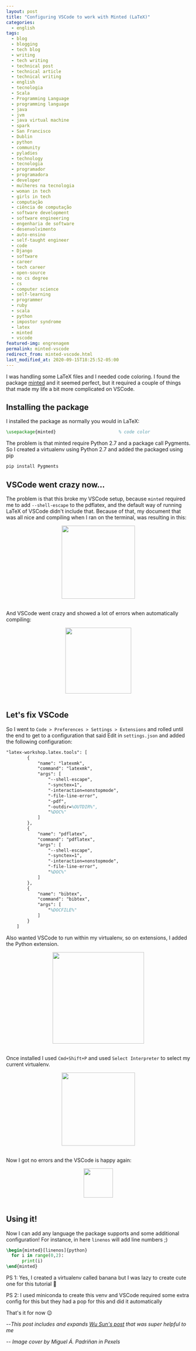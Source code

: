 ```yaml
---
layout: post
title: "Configuring VSCode to work with Minted (LaTeX)"
categories:
  - english
tags:
  - blog
  - blogging
  - tech blog
  - writing
  - tech writing
  - technical post
  - technical article
  - technical writing
  - english
  - tecnologia
  - Scala
  - Programming Language
  - programming language
  - java
  - jvm
  - java virtual machine
  - spark
  - San Francisco
  - Dublin
  - python
  - community 
  - pyladies
  - technology
  - tecnologia
  - programador
  - programadora
  - developer
  - mulheres na tecnologia
  - woman in tech
  - girls in tech
  - computação
  - ciência de computação
  - software development
  - software engineering
  - engenharia de software
  - desenvolvimento
  - auto-ensino
  - self-taught engineer
  - code
  - Django
  - software
  - career
  - tech career
  - open-source
  - no cs degree
  - cs
  - computer science
  - self-learning
  - programmer
  - ruby
  - scala
  - python
  - impostor syndrome
  - latex
  - minted
  - vscode
featured-img: engrenagem
permalink: minted-vscode
redirect_from: minted-vscode.html
last_modified_at: 2020-09-15T18:25:52-05:00
---
```


I was handling some LaTeX files and I needed code coloring. I found the package [minted](https://www.ctan.org/pkg/minted) and it seemed perfect, but it required a couple of things that made my life a bit more complicated on VSCode.

## Installing the package

I installed the package as normally you would in LaTeX:

```latex
\usepackage{minted}                        % code color
```

The problem is that minted require Python 2.7 and a package call Pygments. So I created a virtualenv using Python 2.7 and added the packaged using pip

```latex
pip install Pygments
```

## VSCode went crazy now...

The problem is that this broke my VSCode setup, because `minted` required me to add `--shell-escape` to the pdflatex, and the default way of running LaTeX of VSCode didn't include that. Because of that, my document that was all nice and compiling when I ran on the terminal, was resulting in this:


<center>
  <img src="{{ site.url }}{{ site.baseurl }}/assets/img/posts/minted2.png" style="height:200px;"/>
</center>
<br/>


And VSCode went crazy and showed a lot of errors when automatically compiling:

<center>
  <img src="{{ site.url }}{{ site.baseurl }}/assets/img/posts/minted1.png" style="height:180px;"/>
</center>
<br/>



## Let's fix VSCode

So I went to `Code > Preferences > Settings > Extensions` and rolled until the end to get to a configuration that said Edit in `settings.json` and added the following configuration:

```latex
"latex-workshop.latex.tools": [
        {
            "name": "latexmk",
            "command": "latexmk",
            "args": [
                "--shell-escape",
                "-synctex=1",
                "-interaction=nonstopmode",
                "-file-line-error",
                "-pdf",
                "-outdir=%OUTDIR%",
                "%DOC%"
            ]
        },
        {
            "name": "pdflatex",
            "command": "pdflatex",
            "args": [
                "--shell-escape",
                "-synctex=1",
                "-interaction=nonstopmode",
                "-file-line-error",
                "%DOC%"
            ]
        },
        {
            "name": "bibtex",
            "command": "bibtex",
            "args": [
                "%DOCFILE%"
            ]
        }
    ]
```

Also wanted VSCode to run within my virtualenv, so on extensions, I added the Python extension. 

<center>
  <img src="{{ site.url }}{{ site.baseurl }}/assets/img/posts/minted3.png" style="height:250px;"/>
</center>
<br/>



Once installed I used `Cmd+Shift+P` and  used `Select Interpreter` to select my current virtualenv.

<center>
  <img src="{{ site.url }}{{ site.baseurl }}/assets/img/posts/minted4.png" style="height:200px;"/>
</center>
<br/>



Now I got no errors and the VSCode is happy again:
<center>
  <img src="{{ site.url }}{{ site.baseurl }}/assets/img/posts/minted5.png" style="height:80px;"/>
</center>
<br/>


## Using it!


Now I can add any language the package supports and some additional configuration! For instance, in here `linenos` will add line numbers ;)


```latex
\begin{minted}[linenos]{python}
  for i in range(0,2):
      print(i)
\end{minted}
```


PS 1: Yes, I created a virtualenv called banana but I was lazy to create cute one for this tutorial 🥺

PS 2: I used miniconda to create this venv and VSCode required some extra config for this but they had a pop for this and did it automatically 

That's it for now 😉



--*This post includes and expands [Wu Sun's post](https://wusun.name/blog/2019-01-17-minted-vscode/) that was super helpful to me*

-- 
*Image cover by Miguel Á. Padriñan in Pexels*